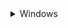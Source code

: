 
<details>

<summary>Windows</summary>

[Rust](https://www.rust-lang.org/tools/install) - desc.<br>
[Postgres](https://www.enterprisedb.com/downloads/postgres-postgresql-downloads) - desc.

</details>
